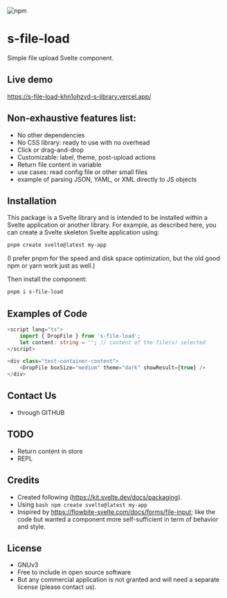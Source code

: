 ![npm](https://img.shields.io/npm/v/s-file-load?label=Last%20version)

# s-file-load

Simple file upload Svelte component.

## Live demo

https://s-file-load-khn1ohzvd-s-library.vercel.app/

## Non-exhaustive features list:
 - No other dependencies 
 - No CSS library: ready to use with no overhead
 - Click or drag-and-drop
 - Customizable: label, theme, post-upload actions
 - Return file content in variable 
 - use cases: read config file or other small files
 - example of parsing JSON, YAML, or XML directly to JS objects


## Installation

This package is a Svelte library and is intended to be installed within a Svelte application or another library. 
For example, as described here, you can create a Svelte skeleton Svelte application using:
```bash
pnpm create svelte@latest my-app
```
(I prefer pnpm for the speed and disk space optimization, but the old good npm or yarn work just as well.)

Then install the component:
```bash
pnpm i s-file-load
```

## Examples of Code

```ts
<script lang="ts">
    import { DropFile } from 's-file-load';
    let content: string = ''; // content of the file(s) selected
</script>

<div class="test-container-content">
    <DropFile boxSize="medium" theme="dark" showResult={true} />
</div>

```

## Contact Us

 - through GITHUB
 
## TODO

 - Return content in store
 - REPL

## Credits

 - Created following (https://kit.svelte.dev/docs/packaging).
 - Using ```bash npm create svelte@latest my-app```
 - Inspired by https://flowbite-svelte.com/docs/forms/file-input; like the code but wanted a component more self-sufficient in term of behavior and style.   

## License

 - GNUv3
 - Free to include in open source software 
 - But any commercial application is not granted and will need a separate license (please contact us).
